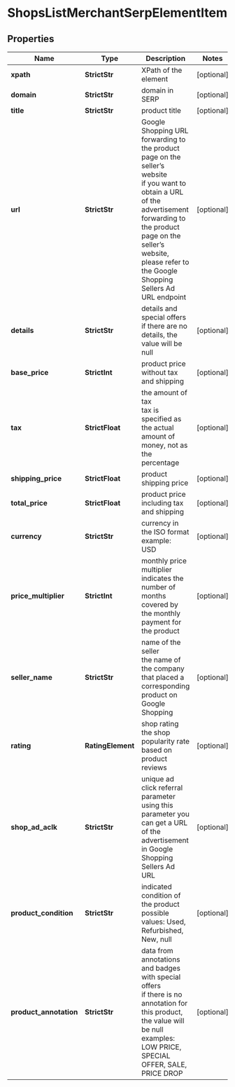 # ShopsListMerchantSerpElementItem


## Properties

| Name | Type | Description | Notes |
|------------ | ------------- | ------------- | -------------|
**xpath** | **StrictStr** | XPath of the element |[optional]|
**domain** | **StrictStr** | domain in SERP |[optional]|
**title** | **StrictStr** | product title |[optional]|
**url** | **StrictStr** | Google Shopping URL forwarding to the product page on the seller’s website<br>if you want to obtain a URL of the advertisement forwarding to the product page on the seller’s website, please refer to the Google Shopping Sellers Ad URL endpoint |[optional]|
**details** | **StrictStr** | details and special offers<br>if there are no details, the value will be null |[optional]|
**base_price** | **StrictInt** | product price without tax and shipping |[optional]|
**tax** | **StrictFloat** | the amount of tax<br>tax is specified as the actual amount of money, not as the percentage |[optional]|
**shipping_price** | **StrictFloat** | product shipping price |[optional]|
**total_price** | **StrictFloat** | product price including tax and shipping |[optional]|
**currency** | **StrictStr** | currency in the ISO format<br>example:<br>USD |[optional]|
**price_multiplier** | **StrictInt** | monthly price multiplier<br>indicates the number of months covered by the monthly payment for the product |[optional]|
**seller_name** | **StrictStr** | name of the seller<br>the name of the company that placed a corresponding product on Google Shopping |[optional]|
**rating** | **RatingElement** | shop rating<br>the shop popularity rate based on product reviews |[optional]|
**shop_ad_aclk** | **StrictStr** | unique ad click referral parameter<br>using this parameter you can get a URL of the advertisement in Google Shopping Sellers Ad URL |[optional]|
**product_condition** | **StrictStr** | indicated condition of the product<br>possible values: Used, Refurbished, New, null |[optional]|
**product_annotation** | **StrictStr** | data from annotations and badges with special offers<br>if there is no annotation for this product, the value will be null<br>examples: LOW PRICE, SPECIAL OFFER, SALE, PRICE DROP |[optional]|
